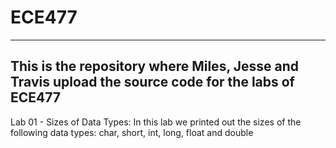 # ECE477
-----------------------------------------------------
This is the repository where Miles, Jesse and Travis
upload the source code for the labs of ECE477
-----------------------------------------------------
Lab 01 - Sizes of Data Types:
In this lab we printed out the sizes of the following
data types: char, short, int, long, float and double